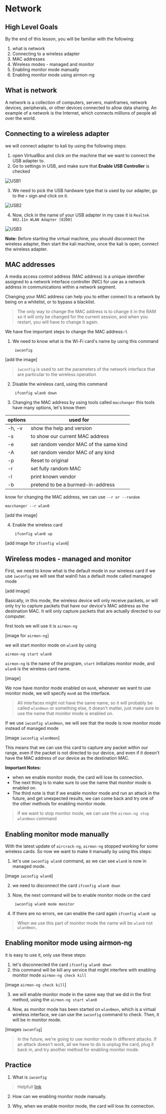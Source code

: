 # Network

## High Level Goals

By the end of this lesson, you will be familiar with the following:
1. what is network
2. Connecting to a wireless adapter
3. MAC addresses
4. Wireless modes - managed and monitor
5. Enabling monitor mode manually
6. Enabling monitor mode using airmon-ng

## What is network 
A network is a collection of computers, servers, mainframes, network devices, peripherals, or other devices connected to allow data sharing. An example of a network is the Internet, which connects millions of people all over the world.

##  Connecting to a wireless adapter

we will connect adapter to kali by using the following steps:
1. open VirtualBox and click on the machine that we want to connect the USB adapter to.
2. Go to settings in USB, and make sure that **Enable USB Controller** is checked 

![USB1](/img/USB1.png)

3. We need to pick the USB hardware type that is used by our adapter, go to the `+` sign and click on it.

![USB2](/img/USB2.png)

4. Now, click in the name of your USB adapter in my case it is `Realtek 802.11n WLAN Adapter [0200]` 

![USB3](/img/USB3.png)

**Note:** Before starting the virtual machine, you should disconnect the wireless adapter, then start the kali machine, once the kali is open, connect the wireless adapter.

## MAC addresses 
A media access control address (MAC address) is a unique identifier assigned to a network interface controller (NIC) for use as a network address in communications within a network segment.

Changing your MAC address can help you to either connect to a network by being on a whitelist, or to bypass a blacklist.

> The only way to change the MAC address is to change it in the RAM so it will only be changed for the current session, and when you restart, you will have to change it again.

We have five important steps to change the MAC address:-\

1. We need to know what is the Wi-Fi card's name by using this command

		iwconfig

[add the image]

> `iwconfig` is used to set the parameters of the network interface that are particular to the wireless operation

2. Disable the wireless card, using this command

		ifconfig wlan0 down

3. Changing the MAC address by using tools called `macchanger` this tools have many options, let's know them 

| options | used for |
|--|--|
| -h, -v | show the help and version |
| -s | to show our current MAC address |
| -e | set random vendor MAC of the same kind |
| -A | set random vendor MAC of any kind |
| -p | Reset to original |
| -r | set fully random MAC |
| -l | print known vendor |
| -b | pretend to be a burmed-in-address  |

know for changing the MAC address, we can use `--r or --random`

	macchanger --r wlan0

[add the image]

4. Enable the wireless card 

		ifconfig wlan0 up

[add image for `ifconfig wlan0`]

## Wireless modes - managed and monitor


First, we need to know what is the default mode in our wireless card if we use `iwconfig` we will see that waln0 has a default mode called managed mode

[add image]

Basically, in this mode, the wireless device will only receive packets, or will
only try to capture packets that have our device's MAC address as the destination MAC. It will only capture packets that are actually directed to our computer.

first tools we will use it is `airmon-ng`

[image for `airmon-ng`]

we will start monitor mode on `wlan0` by using 

	airmon-ng start wlan0

`airmon-ng` is the name of the program, `start` initializes monitor mode, and `wlan0` is the wireless card name.

[image]

We now have monitor mode enabled on `mon0`, whenever we want to use monitor mode, we will specify `mon0` as the interface.

> All interfaces might not have the same name, so it will probably be called
`wlan0mon` or something else, it doesn't matter, just make sure to use the name that monitor mode is enabled on.

If we use `iwconfig wlan0mon`, we will see that the mode is now monitor mode instead of managed mode

[image `iwconfig wlan0mon`]

This means that we can use this card to capture any packet within our range,
even if the packet is not directed to our device, and even if it doesn't have the
MAC address of our device as the destination MAC.

**Important Notes:**

- when we enable monitor mode, the card will lose its connection.
- The next thing is to make sure to use the name that monitor mode is
enabled on.
- The third note is that if we enable monitor mode and run an attack in the
future, and get unexpected results, we can come back and try one of the
other methods for enabling monitor mode.

> If we want to stop monitor mode, we can use the `airmon-ng stop wlan0mon` command

## Enabling monitor mode manually

With the latest update of `aircrack-ng`, `airmon-ng` stopped working for some wireless cards. So now we want to make it manually by using this steps:

1. let's use `iwconfig wlan0` command, as we can see `wlan0` is now in managed mode.

[image `iwconfig wlan0`]

2. we need to disconnect the card `ifconfig wlan0 down`

3. Now, the next command will be to enable monitor mode on the card

		iwconfig wlan0 mode monitor

4. If there are no errors, we can enable the card again `ifconfig wlan0 up`

> When we use this part of monitor mode the name will be `wlan0`  not `wlan0mon,`

## Enabling monitor mode using airmon-ng

it is easy to use it, only use these steps:

1. let's disconnected the card `ifconfig wlan0 down`
2. this command will be kill any service that might interfere with enabling monitor mode `airmon-ng check kill`

[image  `airmon-ng check kill`]

3.  we will enable monitor mode in the same way that we did in the first method, using the `airmon-ng start wlan0`

4. Now, as monitor mode has been started on `wlan0mon`, which is a virtual wireless interface, we can use the `iwconfig` command to check. Then, it will be in monitor mode.

[images `iwconfig`]

> In the future, we're going to use monitor mode in different attacks. If an attack doesn't work, all we have to do is unplug the card, plug it back in, and try another method for enabling monitor mode.

## Practice 

1. What is `iwconfig` 

> Helpfull [link](https://koayyongcett.medium.com/part-4-kali-linux-basics-learn-common-network-commands-with-simple-command-line-a3dc315f8537)

2. How can we enabling monitor mode manually.

3. Why, when we enable monitor mode, the card will lose its connection.
